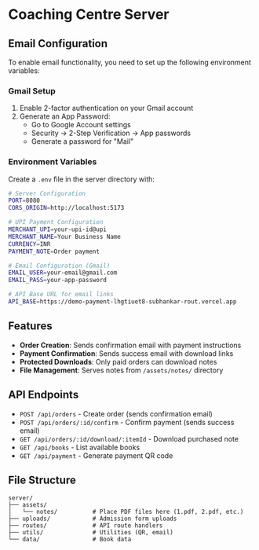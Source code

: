 # Coaching Centre Server

## Email Configuration

To enable email functionality, you need to set up the following environment variables:

### Gmail Setup

1. Enable 2-factor authentication on your Gmail account
2. Generate an App Password:
   - Go to Google Account settings
   - Security → 2-Step Verification → App passwords
   - Generate a password for "Mail"

### Environment Variables

Create a `.env` file in the server directory with:

```bash
# Server Configuration
PORT=8080
CORS_ORIGIN=http://localhost:5173

# UPI Payment Configuration
MERCHANT_UPI=your-upi-id@upi
MERCHANT_NAME=Your Business Name
CURRENCY=INR
PAYMENT_NOTE=Order payment

# Email Configuration (Gmail)
EMAIL_USER=your-email@gmail.com
EMAIL_PASS=your-app-password

# API Base URL for email links
API_BASE=https://demo-payment-lhgtiuet8-subhankar-rout.vercel.app
```

## Features

- **Order Creation**: Sends confirmation email with payment instructions
- **Payment Confirmation**: Sends success email with download links
- **Protected Downloads**: Only paid orders can download notes
- **File Management**: Serves notes from `/assets/notes/` directory

## API Endpoints

- `POST /api/orders` - Create order (sends confirmation email)
- `POST /api/orders/:id/confirm` - Confirm payment (sends success email)
- `GET /api/orders/:id/download/:itemId` - Download purchased note
- `GET /api/books` - List available books
- `GET /api/payment` - Generate payment QR code

## File Structure

```
server/
├── assets/
│   └── notes/          # Place PDF files here (1.pdf, 2.pdf, etc.)
├── uploads/            # Admission form uploads
├── routes/             # API route handlers
├── utils/              # Utilities (QR, email)
└── data/               # Book data
```

